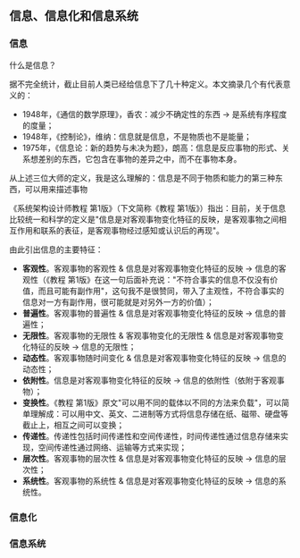 ## 信息、信息化和信息系统
### 信息
什么是信息？

据不完全统计，截止目前人类已经给信息下了几十种定义。本文摘录几个有代表意义的：
- 1948年，《通信的数学原理》，香农：减少不确定性的东西 -> 是系统有序程度的度量；
- 1948年，《控制论》，维纳：信息就是信息，不是物质也不是能量；
- 1975年，《信息论：新的趋势与未决为题》，朗高：信息是反应事物的形式、关系想差别的东西，它包含在事物的差异之中，而不在事物本身。

从上述三位大师的定义，我是这么理解的：信息是不同于物质和能力的第三种东西，可以用来描述事物

《系统架构设计师教程 第1版》（下文简称《教程 第1版》）指出：目前，关于信息比较统一和科学的定义是"信息是对客观事物变化特征的反映，是客观事物之间相互作用和联系的表征，是客观事物经过感知或认识后的再现"。

由此引出信息的主要特征：
- **客观性**。客观事物的客观性 & 信息是对客观事物变化特征的反映 -> 信息的客观性（《教程 第1版》在这一句后面补充说："不符合事实的信息不仅没有价值，而且可能有副作用"，这句我不是很赞同，带入了主观性，不符合事实的信息对一方有副作用，很可能就是对另外一方的价值）；
- **普遍性**。客观事物的普遍性 & 信息是对客观事物变化特征的反映 -> 信息的普遍性；
- **无限性**。客观事物的无限性 & 客观事物变化的无限性 & 信息是对客观事物变化特征的反映 -> 信息的无限性；
- **动态性**。客观事物随时间变化 & 信息是对客观事物变化特征的反映 -> 信息的动态性；
- **依附性**。信息是对客观事物变化特征的反映 -> 信息的依附性（依附于客观事物）；
- **变换性**。《教程 第1版》原文"可以用不同的载体以不同的方法来负载"，可以简单理解成：可以用中文、英文、二进制等方式将信息存储在纸、磁带、硬盘等截止上，相互之间可以变换；
- **传递性**。传递性包括时间传递性和空间传递性，时间传递性通过信息存储来实现，空间传递性通过网络、运输等方式来实现；
- **层次性**。客观事物的层次性 & 信息是对客观事物变化特征的反映 -> 信息的层次性；
- **系统性**。客观事物的系统性 & 信息是对客观事物变化特征的反映 -> 信息的系统性。

### 信息化

### 信息系统
